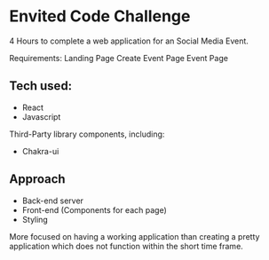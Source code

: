 # Envited Code Challenge

4 Hours to complete a web application for an Social Media Event.

Requirements:
Landing Page
Create Event Page
Event Page

## Tech used:

- React
- Javascript

Third-Party library components, including:

- Chakra-ui

## Approach

- Back-end server
- Front-end (Components for each page)
- Styling

More focused on having a working application than creating a pretty application which does not function within the short time frame.
